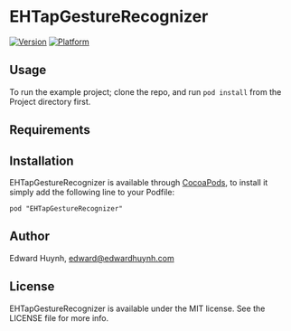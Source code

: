 # EHTapGestureRecognizer

[![Version](http://cocoapod-badges.herokuapp.com/v/EHTapGestureRecognizer/badge.png)](http://cocoadocs.org/docsets/EHTapGestureRecognizer)
[![Platform](http://cocoapod-badges.herokuapp.com/p/EHTapGestureRecognizer/badge.png)](http://cocoadocs.org/docsets/EHTapGestureRecognizer)

## Usage

To run the example project; clone the repo, and run `pod install` from the Project directory first.

## Requirements

## Installation

EHTapGestureRecognizer is available through [CocoaPods](http://cocoapods.org), to install
it simply add the following line to your Podfile:

    pod "EHTapGestureRecognizer"

## Author

Edward Huynh, edward@edwardhuynh.com

## License

EHTapGestureRecognizer is available under the MIT license. See the LICENSE file for more info.

